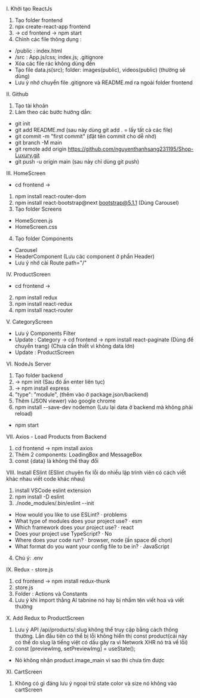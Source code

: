 I. Khởi tạo ReactJs
1) Tạo folder frontend
2) npx create-react-app frontend
3) -> cd frontend -> npm start
4) Chỉnh các file thông dụng : 
- /public : index.html
- /src : App.js/css; index.js; .gitignore
- Xóa các file rác không dùng đến
- Tạo file data.js(src); folder: images(public), videos(public) (thường sẽ dùng)
- Lưu ý nhớ chuyển file .gitignore và README.md ra ngoài folder frontend

II. Github
1) Tạo tài khoản
2) Làm theo các bước hướng dẫn:
- git init
- git add README.md (sau này dùng git add . = lấy tất cả các file)
- git commit -m "first commit" (đặt tên commit cho dễ nhớ)
- git branch -M main
- git remote add origin https://github.com/nguyenthanhsang231195/Shop-Luxury.git
- git push -u origin main (sau này chỉ dùng git push)

III. HomeScreen
* cd frontend ->
1) npm install react-router-dom
2) npm install react-bootstrap@next bootstrap@5.1.1 (Dùng Carousel)
3) Tạo folder Screens
- HomeScreen.js
- HomeScreen.css
4) Tạo folder Components
- Carousel
- HeaderComponent (Lưu các component ở phần Header)
- Lưu ý nhớ cài Route path="/"

IV. ProductScreen
* cd frontend ->
2) npm install redux
3) npm install react-redux
4) npm install react-router

V. CategoryScreen
- Lưu ý Components Filter
- Update : Category -> cd frontend -> npm install react-paginate (Dùng để chuyển trang)
(Chưa cần thiết vì không data lớn)
- Update : ProductScreen

VI. NodeJs Server
1) Tạo folder backend
2) -> npm init (Sau đó ấn enter liên tục)
3) -> npm install express
4) "type": "module", (thêm vào ở package.json/backend)
5) Thêm (JSON viewer) vào google chrome
6) npm install --save-dev nodemon (Lưu lại data ở backend mà không phải reload)
- npm start

VII. Axios - Load Products from Backend
1) cd frontend -> npm install axios
2) Thêm 2 components: LoadingBox and MessageBox
3) const {data} là không thể thay đổi

VIII. Install ESlint (ESlint chuyên fix lỗi do nhiều lập trình viên có cách viết khác nhau viết code khác nhau)
1) install VSCode eslint extension
2) npm install -D eslint
3) ./node_modules/.bin/eslint --init
- How would you like to use ESLint? · problems
- What type of modules does your project use? · esm
- Which framework does your project use? · react
- Does your project use TypeScript? · No
- Where does your code run? · browser, node (ấn space để chọn)
- What format do you want your config file to be in? · JavaScript
4) Chú ý: .env

IX. Redux - store.js
1) cd frontend -> npm install redux-thunk
2) store.js
3) Folder : Actions và Constants
4) Lưu ý khi import thằng AI tabnine nó hay bị nhầm tên viết hoa và viết thường

X. Add Redux to ProductScreen
1) Lưu ý API /api/products/:slug không thể truy cập bằng cách thông thường. Lần đầu tiên có thể bị lỗi không hiển thị const product(cái này có thể do slug là tiếng việt có dấu gây ra vì Network XHR nó trả về lỗi)
2) const [previewImg, setPreviewImg] = useState(); 
- Nó không nhận product.image_main vì sao thì chưa tìm được

XI. CartScreen
1) Không có gì đáng lưu ý ngoại trừ state color và size nó không vào cartScreen